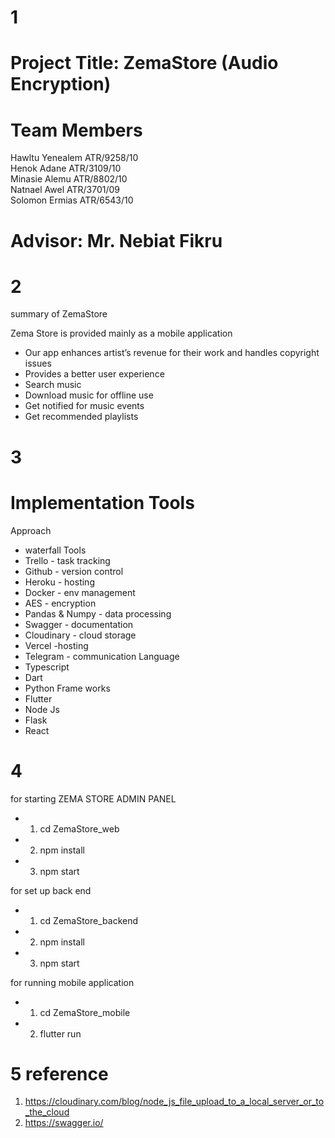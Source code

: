 # 1
# Project Title: ZemaStore (Audio Encryption)

# Team Members
Hawltu Yenealem 						ATR/9258/10\
Henok Adane 						    ATR/3109/10\
Minasie Alemu 						    ATR/8802/10\
Natnael Awel 						    ATR/3701/09\
Solomon Ermias 						    ATR/6543/10

# Advisor: Mr. Nebiat Fikru

# 2
summary of ZemaStore

Zema Store is provided mainly as a mobile application
- Our app enhances artist’s revenue for their work and handles copyright issues
- Provides a better user experience
- Search music
- Download music for offline use
- Get notified for music events
- Get recommended playlists

# 3 
# Implementation Tools
Approach
- waterfall
Tools 
- Trello	 - task tracking
- Github - version control
- Heroku - hosting
- Docker - env management
- AES - encryption
- Pandas & Numpy - data processing
- Swagger - documentation
- Cloudinary - cloud storage
- Vercel -hosting
- Telegram - communication
Language
- Typescript
- Dart
- Python
Frame works 
- Flutter
- Node Js
- Flask
- React


# 4  
for starting ZEMA STORE ADMIN PANEL 
- 1. cd ZemaStore_web
- 2. npm install
- 3. npm start

for set up back end
- 1. cd ZemaStore_backend
- 2. npm install
- 3. npm start 

for running mobile application
- 1. cd ZemaStore_mobile
- 2. flutter run 

# 5 reference 
1. https://cloudinary.com/blog/node_js_file_upload_to_a_local_server_or_to_the_cloud 
2. https://swagger.io/
